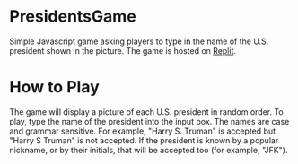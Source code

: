 # PresidentsGame
Simple Javascript game asking players to type in the name of the U.S. president shown in the picture. The game is hosted on [Replit](https://presidentsgame.carolinehopkin1.repl.co/). 

# How to Play
The game will display a picture of each U.S. president in random order. To play, type the name of the president into the input box. The names are case and grammar sensitive. For example, "Harry S. Truman" is accepted but "Harry S Truman" is not accepted. If the president is known by a popular nickname, or by their initials, that will be accepted too (for example, "JFK").
